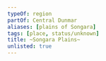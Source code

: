 ```yaml
---
typeOf: region
partOf: Central Dunmar
aliases: [plains of Songara]
tags: [place, status/unknown]
title: ~Songara Plains~
unlisted: true
---
```




